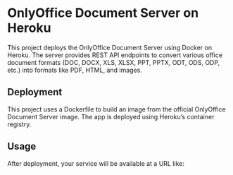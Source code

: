 # OnlyOffice Document Server on Heroku

This project deploys the OnlyOffice Document Server using Docker on Heroku. The server provides REST API endpoints to convert various office document formats (DOC, DOCX, XLS, XLSX, PPT, PPTX, ODT, ODS, ODP, etc.) into formats like PDF, HTML, and images.

## Deployment

This project uses a Dockerfile to build an image from the official OnlyOffice Document Server image. The app is deployed using Heroku’s container registry.

## Usage

After deployment, your service will be available at a URL like:

